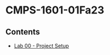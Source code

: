 # CMPS-1601-01Fa23

## Contents
- [Lab 00 - Project Setup](https://xintianlee.github.io/CMPS-1601-01Fa23/lab-00-project-setup.html)